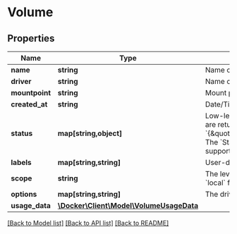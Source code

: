 # Volume

## Properties
Name | Type | Description | Notes
------------ | ------------- | ------------- | -------------
**name** | **string** | Name of the volume. | 
**driver** | **string** | Name of the volume driver used by the volume. | 
**mountpoint** | **string** | Mount path of the volume on the host. | 
**created_at** | **string** | Date/Time the volume was created. | [optional] 
**status** | **map[string,object]** | Low-level details about the volume, provided by the volume driver. Details are returned as a map with key/value pairs: &#x60;{\&quot;key\&quot;:\&quot;value\&quot;,\&quot;key2\&quot;:\&quot;value2\&quot;}&#x60;.  The &#x60;Status&#x60; field is optional, and is omitted if the volume driver does not support this feature. | [optional] 
**labels** | **map[string,string]** | User-defined key/value metadata. | 
**scope** | **string** | The level at which the volume exists. Either &#x60;global&#x60; for cluster-wide, or &#x60;local&#x60; for machine level. | [default to 'local']
**options** | **map[string,string]** | The driver specific options used when creating the volume. | 
**usage_data** | [**\Docker\Client\Model\VolumeUsageData**](VolumeUsageData.md) |  | [optional] 

[[Back to Model list]](../../README.md#documentation-for-models) [[Back to API list]](../../README.md#documentation-for-api-endpoints) [[Back to README]](../../README.md)

